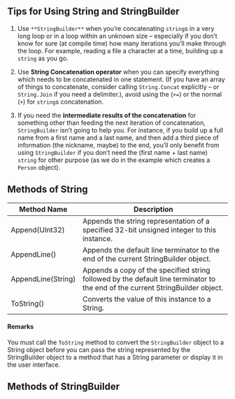 ## Tips for Using String and StringBuilder

1. Use  `**StringBuilder**`  when you’re concatenating  `string`s in a very long loop or in a loop within an unknown size – especially if you don’t know for sure (at compile time) how many iterations you’ll make through the loop. For example, reading a file a character at a time, building up a  `string`  as you go.

2. Use  **String Concatenation operator**  when you can specify everything which needs to be concatenated in one statement. (If you have an array of things to concatenate, consider calling  `String.Concat`  explicitly – or  `String.Join`  if you need a delimiter.), avoid using the (`+=`) or the normal (`+`) for  `string`s concatenation.

3. If you need the  **intermediate results of the concatenation**  for something other than feeding the next iteration of concatenation,  `StringBuilder`  isn’t going to help you. For instance, if you build up a full name from a first name and a last name, and then add a third piece of information (the nickname, maybe) to the end, you’ll only benefit from using  `StringBuilder`  if you don’t need the (first name + last name)  `string`  for other purpose (as we do in the example which creates a  `Person`  object).

## Methods of String

| Method Name | Description |
| --- | --- |
| Append(UInt32) | Appends the string representation of a specified 32-bit unsigned integer to this instance. |
| AppendLine() | Appends the default line terminator to the end of the current StringBuilder object.|
| AppendLine(String) | Appends a copy of the specified string followed by the default line terminator to the end of the current StringBuilder object. |
| ToString() | Converts the value of this instance to a String. |

#### Remarks

You must call the `ToString` method to convert the `StringBuilder` object to a String object before you can pass the string represented by the StringBuilder object to a method that has a String parameter or display it in the user interface.

## Methods of StringBuilder
<!--stackedit_data:
eyJoaXN0b3J5IjpbODk3NDg3MTFdfQ==
-->
